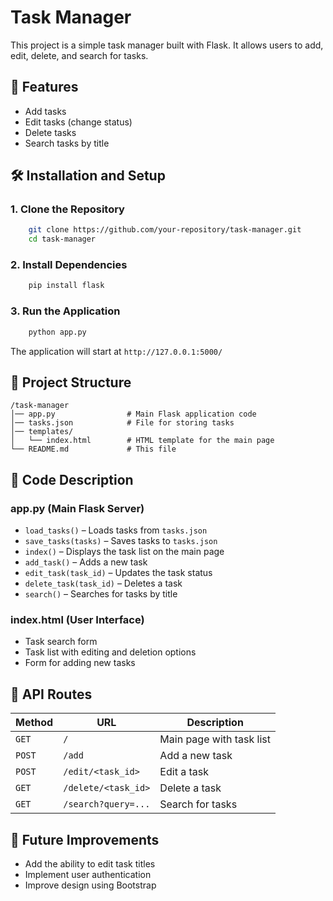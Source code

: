 # Task Manager

This project is a simple task manager built with Flask. It allows users to add, edit, delete, and search for tasks.

## 📌 Features
- Add tasks
- Edit tasks (change status)
- Delete tasks
- Search tasks by title

## 🛠️ Installation and Setup

### 1. Clone the Repository
```bash
    git clone https://github.com/your-repository/task-manager.git
    cd task-manager
```

### 2. Install Dependencies
```bash
    pip install flask
```

### 3. Run the Application
```bash
    python app.py
```
The application will start at `http://127.0.0.1:5000/`

## 📂 Project Structure
```
/task-manager
│── app.py                # Main Flask application code
│── tasks.json            # File for storing tasks
│── templates/
│   └── index.html        # HTML template for the main page
└── README.md             # This file
```

## 📜 Code Description

### app.py (Main Flask Server)
- `load_tasks()` – Loads tasks from `tasks.json`
- `save_tasks(tasks)` – Saves tasks to `tasks.json`
- `index()` – Displays the task list on the main page
- `add_task()` – Adds a new task
- `edit_task(task_id)` – Updates the task status
- `delete_task(task_id)` – Deletes a task
- `search()` – Searches for tasks by title

### index.html (User Interface)
- Task search form
- Task list with editing and deletion options
- Form for adding new tasks

## 📌 API Routes

| Method  | URL                 | Description |
|---------|---------------------|-------------|
| `GET`   | `/`                 | Main page with task list |
| `POST`  | `/add`              | Add a new task |
| `POST`  | `/edit/<task_id>`   | Edit a task |
| `GET`   | `/delete/<task_id>` | Delete a task |
| `GET`   | `/search?query=...` | Search for tasks |

## 🚀 Future Improvements
- Add the ability to edit task titles
- Implement user authentication
- Improve design using Bootstrap


